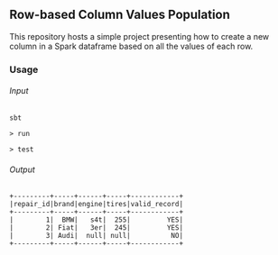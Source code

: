 ## Row-based Column Values Population

This repository hosts a simple project presenting how to create a new column in a Spark dataframe based on all the values of each row.

### Usage

###### Input

```
sbt

> run

> test
```
###### Output

```
+---------+-----+------+-----+------------+
|repair_id|brand|engine|tires|valid_record|
+---------+-----+------+-----+------------+
|        1|  BMW|   s4t|  255|         YES|
|        2| Fiat|   3er|  245|         YES|
|        3| Audi|  null| null|          NO|
+---------+-----+------+-----+------------+
```


